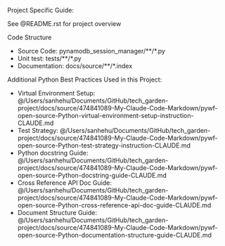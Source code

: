 Project Specific Guide:

See @README.rst for project overview

Code Structure

- Source Code: pynamodb_session_manager/**/*.py
- Unit test: tests/**/*.py
- Documentation: docs/source/**/*.index

Additional Python Best Practices Used in this Project:

- Virtual Environment Setup: @/Users/sanhehu/Documents/GitHub/tech_garden-project/docs/source/474841089-My-Claude-Code-Markdown/pywf-open-source-Python-virtual-environment-setup-instruction-CLAUDE.md
- Test Strategy: @/Users/sanhehu/Documents/GitHub/tech_garden-project/docs/source/474841089-My-Claude-Code-Markdown/pywf-open-source-Python-test-strategy-instruction-CLAUDE.md
- Python docstring Guide: @/Users/sanhehu/Documents/GitHub/tech_garden-project/docs/source/474841089-My-Claude-Code-Markdown/pywf-open-source-Python-docstring-guide-CLAUDE.md
- Cross Reference API Doc Guide: @/Users/sanhehu/Documents/GitHub/tech_garden-project/docs/source/474841089-My-Claude-Code-Markdown/pywf-open-source-Python-cross-reference-api-doc-guide-CLAUDE.md
- Document Structure Guide: @/Users/sanhehu/Documents/GitHub/tech_garden-project/docs/source/474841089-My-Claude-Code-Markdown/pywf-open-source-Python-documentation-structure-guide-CLAUDE.md
